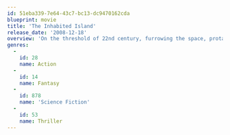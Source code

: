 ```yaml
---
id: 51eba339-7e64-43c7-bc13-dc9470162cda
blueprint: movie
title: 'The Inhabited Island'
release_date: '2008-12-18'
overview: 'On the threshold of 22nd century, furrowing the space, protagonist from the Free Search Group makes emergency landing on an unknown planet where he must stay. People who are living on this planet have remained at the stone level of the 20th century, with its social problems, miserable ecology and shaky world..'
genres:
  -
    id: 28
    name: Action
  -
    id: 14
    name: Fantasy
  -
    id: 878
    name: 'Science Fiction'
  -
    id: 53
    name: Thriller
---
```


